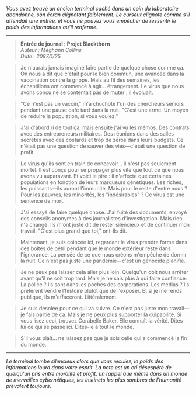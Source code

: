 _Vous avez trouvé un ancien terminal caché dans un coin du laboratoire abandonné, son écran clignotant faiblement. Le curseur clignote comme s'il attendait une entrée, et vous ne pouvez vous empêcher de ressentir le poids des informations qu'il renferme._

---

> **Entrée de journal : Projet Blackthorn**  
> _Auteur : Meghann Collins_  
> _Date : 2087/1/25_

> Je n'aurais jamais imaginé faire partie de quelque chose comme ça. On nous a dit que c'était pour le bien commun, une avancée dans la vaccination contre la grippe. Mais au fil des semaines, les échantillons ont commencé à agir... étrangement. Le virus que nous avons conçu ne se contentait pas de muter ; il évoluait.

> "Ce n'est pas un vaccin," m'a chuchoté l'un des chercheurs seniors pendant une pause café tard dans la nuit. "C'est une arme. Un moyen de réduire la population, si vous voulez."

> J'ai d'abord ri de tout ça, mais ensuite j'ai vu les mémos. Des contrats avec des entrepreneurs militaires. Des réunions dans des salles secrètes avec des costards et trop de zéros dans leurs budgets. Ce n'était pas une question de sauver des vies—c'était une question de profit.

> Le virus qu'ils sont en train de concevoir... il n'est pas seulement mortel. Il est conçu pour se propager plus vite que tout ce que nous avons vu auparavant. Et voici le pire : il n'affecte que certaines populations en fonction de leurs marqueurs génétiques. Les riches, les puissants—ils auront l'immunité. Mais pour le reste d'entre nous ? Pour les pauvres, les minorités, les "indésirables" ? Ce virus est une sentence de mort.

> J'ai essayé de faire quelque chose. J'ai fuité des documents, envoyé des conseils anonymes à des journalistes d'investigation. Mais rien n'a changé. Ils m'ont juste dit de rester silencieux et de continuer mon travail. "C'est plus grand que toi," ont-ils dit.

> Maintenant, je suis coincée ici, regardant le virus prendre forme dans des boîtes de pétri pendant que le monde extérieur reste dans l'ignorance. La pensée de ce que nous créons m'empêche de dormir la nuit. Ce n'est pas juste une pandémie—c'est un génocide planifié.

> Je ne peux pas laisser cela aller plus loin. Quelqu'un doit nous arrêter avant qu'il ne soit trop tard. Mais je ne sais plus à qui faire confiance. La police ? Ils sont dans les poches des corporations. Les médias ? Ils préfèrent vendre l'histoire plutôt que de l'exposer. Et si je me rends publique, ils m'effaceront. Littéralement.

> Je suis désolée pour ce qui va suivre. Ce n'est pas juste mon travail—je fais partie de ça. Mais je ne peux plus supporter la culpabilité. Si vous lisez ceci, trouvez Corabelle Baker. Elle connaît la vérité. Dites-lui ce qui se passe ici. Dites-le à tout le monde.

> S'il vous plaît... ne laissez pas que je sois celle qui a commencé la fin du monde.

---

_Le terminal tombe silencieux alors que vous reculez, le poids des informations lourd dans votre esprit. La note est un cri désespéré de quelqu'un pris entre moralité et profit, un rappel que même dans un monde de merveilles cybernétiques, les instincts les plus sombres de l'humanité prévalent toujours._
